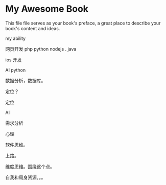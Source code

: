 # My Awesome Book

This file file serves as your book's preface, a great place to describe your book's content and ideas.

my ability

网页开发  php python nodejs . java

ios 开发

AI python

数据分析，数据库。

定位？





定位  

AI 

需求分析

心理

软件思维。

上路。

维度思维。围绕这个点。

自我和周身资源。。。








